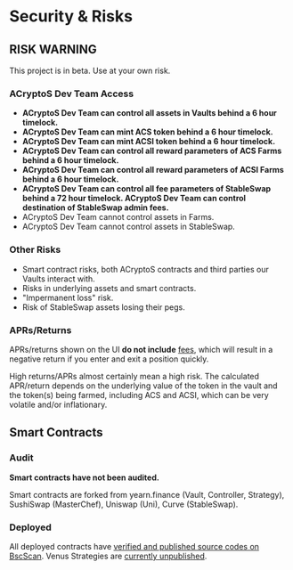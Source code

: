 # Security & Risks

## RISK WARNING

This project is in beta. Use at your own risk.

### ACryptoS Dev Team Access

* **ACryptoS Dev Team can control all assets in Vaults behind a 6 hour timelock.**
* **ACryptoS Dev Team can mint ACS token behind a 6 hour timelock.**
* **ACryptoS Dev Team can mint ACSI token behind a 6 hour timelock.**
* **ACryptoS Dev Team can control all reward parameters of ACS Farms behind a 6 hour timelock.**
* **ACryptoS Dev Team can control all reward parameters of ACSI Farms behind a 6 hour timelock.**
* **ACryptoS Dev Team can control all fee parameters of StableSwap behind a 72 hour timelock. ACryptoS Dev Team can control destination of StableSwap admin fees.**
* ACryptoS Dev Team cannot control assets in Farms.
* ACryptoS Dev Team cannot control assets in StableSwap.

### Other Risks

* Smart contract risks, both ACryptoS contracts and third parties our Vaults interact with.
* Risks in underlying assets and smart contracts.
* "Impermanent loss" risk.
* Risk of StableSwap assets losing their pegs.

### APRs/Returns

APRs/returns shown on the UI **do not include** [fees](fees.md), which will result in a negative return if you enter and exit a position quickly.

High returns/APRs almost certainly mean a high risk. The calculated APR/return depends on the underlying value of the token in the vault and the token\(s\) being farmed, including ACS and ACSI, which can be very volatile and/or inflationary.

## Smart Contracts

### Audit

**Smart contracts have not been audited.**

Smart contracts are forked from yearn.finance \(Vault, Controller, Strategy\), SushiSwap \(MasterChef\), Uniswap \(Uni\), Curve \(StableSwap\).

### Deployed

All deployed contracts have [verified and published source codes on BscScan](https://app.acryptos.com/contracts/). Venus Strategies are [currently unpublished](https://acryptos.medium.com/acryptos-dao-vote-should-we-publish-the-source-code-of-our-venus-vaults-strategies-8e744daf64c2).

